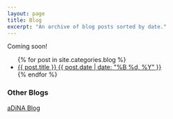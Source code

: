 ```yaml
---
layout: page
title: Blog
excerpt: "An archive of blog posts sorted by date."
---
```


Coming soon!

<ul class="post-list">
{% for post in site.categories.blog %} 
  <li><article><a href="{{ site.url }}{{ post.url }}">{{ post.title }} <span class="entry-date"><time datetime="{{ post.date | date_to_xmlschema }}">{{ post.date | date: "%B %d, %Y" }}</time></span></a></article></li>
{% endfor %}
</ul>

### Other Blogs ###
[aDiNA Blog](http://adina.github.io)
